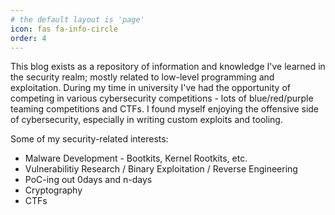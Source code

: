 ```yaml
---
# the default layout is 'page'
icon: fas fa-info-circle
order: 4
---
```


This blog exists as a repository of information and knowledge I've learned in the security realm; mostly related to low-level programming and exploitation. During my time in university I've had the opportunity of competing in various cybersecurity competitions - lots of blue/red/purple teaming competitions and CTFs. I found myself enjoying the offensive side of cybersecurity, especially in writing custom exploits and tooling.

Some of my security-related interests:
- Malware Development - Bootkits, Kernel Rootkits, etc.
- Vulnerabilitiy Research / Binary Exploitation / Reverse Engineering
- PoC-ing out 0days and n-days
- Cryptography
- CTFs

